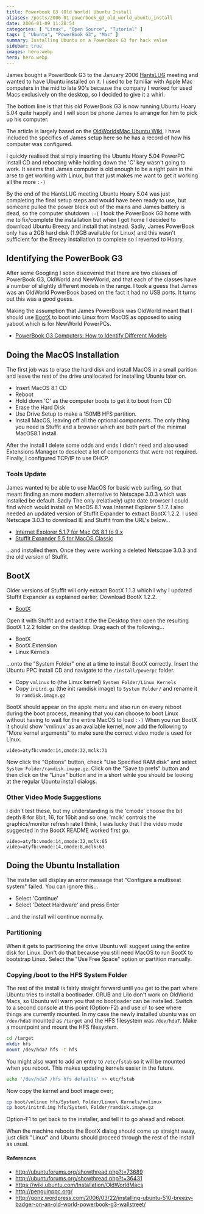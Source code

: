 ```yaml
---
title: Powerbook G3 (Old World) Ubuntu Install
aliases: /posts/2006-01-powerbook_g3_old_world_ubuntu_install
date: 2006-01-09 11:28:54
categories: [ "Linux", "Open Source", "Tutorial" ]
tags: [ "Ubuntu", "PowerBook G3", "Mac" ]
summary: Installing Ubuntu on a PowerBook G3 for hack value
sidebar: true
images: hero.webp
hero: hero.webp
---
```


James bought a PowerBook G3 to the January 2006 [HantsLUG](http://www.hants.lug.org.uk/)
meeting and wanted to have Ubuntu installed on it. I used to be familiar with
Apple Mac computers in the mid to late 90's because the company I worked for used
Macs exclusively on the desktop, so I decided to give it a whirl.

The bottom line is that this old PowerBook G3 is now running Ubuntu Hoary 5.04
quite happily and I will soon be phone James to arrange for him to pick up his
computer.

The article is largely based on the [OldWorldsMac Ubuntu Wiki](https://wiki.ubuntu.com/Installation/OldWorldMacs),
I have included the specifics of James setup here so he has a record of how his
computer was configured.

I quickly realised that simply inserting the Ubuntu Hoary 5.04 PowerPC install
CD and rebooting while holding down the 'C' key wasn't going to work. It seems
that James computer is old enough to be a right pain in the arse to get working
with Linux, but that just makes me want to get it working all the more `:-)`

By the end of the HantsLUG meeting Ubuntu Hoary 5.04 was just completing the
final setup steps and would have been ready to use, but someone pulled the power
block out of the mains and James battery is dead, so the computer shutdown `:-(`
I took the PowerBook G3 home with me to fix/complete the installation but when
I got home I decided to download Ubuntu Breezy and install that instead. Sadly,
James PowerBook only has a 2GB hard disk (1.9GB available for Linux) and this
wasn't sufficient for the Breezy installation to complete so I reverted to Hoary.

## Identifying the PowerBook G3

After some Googling I soon discovered that there are two classes of PowerBook G3,
OldWorld and NewWorld, and that each of the classes have a number of slightly
different models in the range. I took a guess that James was an OldWorld
PowerBook based on the fact it had no USB ports. It turns out this was a good
guess.

Making the assumption that James PowerBook was OldWorld meant that I should use
[BootX](http://penguinppc.org/bootloaders/bootx/) to boot into Linux from MacOS
as opposed to using yaboot which is for NewWorld PowerPCs.

 * [PowerBook G3 Computers: How to Identify Different Models](http://docs.info.apple.com/article.html?artnum=24604)

## Doing the MacOS Installation

The first job was to erase the hard disk and install MacOS in a small parition
and leave the rest of the drive unallocated for installing Ubuntu later on.

 * Insert MacOS 8.1 CD
 * Reboot
 * Hold down 'C' as the computer boots to get it to boot from CD
 * Erase the Hard Disk
 * Use Drive Setup to make a 150MB HFS partition.
 * Install MacOS, leaving off all the optional components. The only thing you need is Stuffit and a browser which are both part of the minimal MacOS8.1 install.

After the install I delete some odds and ends I didn't need and also used
Extensions Manager to deselect a lot of components that were not required.
Finally, I configured TCP/IP to use DHCP.

### Tools Update

James wanted to be able to use MacOS for basic web surfing, so that meant
finding an more modern alternative to Netscape 3.0.3 which was installed be
default. Sadly The only (relatively) upto date browser I could find which would
install on MacOS 8.1 was Internet Explorer 5.1.7. I also needed an updated
version of Stuffit Expander to extract BootX 1.2.2. I used Netscape 3.0.3 to
download IE and Stuffit from the URL's below...

 * [Internet Explorer 5.1.7 for Mac OS 8.1 to 9.x](http://www.microsoft.com/mac/downloads.aspx?pid=download&amp;location=/mac/DOWNLOAD/IE/ie5_classic.xml&amp;secid=30&amp;ssid=11&amp;flgnosysreq=True)
 * [Stuffit Expander 5.5 for MacOS Classic](http://www.sfsu.edu/ftp/mac/utils/aladdin_exp55.hqx)

...and installed them. Once they were working a deleted Netscpae 3.0.3 and the
old version of Stuffit.

## BootX

Older versions of Stuffit will only extract BootX 1.1.3 which I why I updated
Stuffit Expander as explained earlier. Download BootX 1.2.2.

 * [BootX](http://penguinppc.org/bootloaders/bootx/)

Open it with Stuffit and extract it the the Desktop then open the resulting
BootX 1.2.2 folder on the desktop. Drag each of the following...

 * BootX
 * BootX Extension
 * Linux Kernels

...onto the "System Folder" one at a time to install BootX correctly. Insert the
Ubuntu PPC install CD and navigate to the `/install/powerpc` folder.

 * Copy `vmlinux` to (the Linux kernel) `System Folder/Linux Kernels`
 * Copy `initrd.gz` (the init ramdisk image) to `System Folder/` and rename it to `ramdisk.image.gz`

BootX should appear on the apple menu and also run on every reboot during the
boot process, meaning that you can choose to boot Linux without having to wait
for the entire MacOS to load `:-)` When you run BootX it should show 'vmlinux'
as an available kernel, now add the following to "More kernel arguments" to make
sure the correct video mode is used for Linux.

```text
video=atyfb:vmode:14,cmode:32,mclk:71
```

Now click the "Options" button, check "Use Specified RAM disk" and select
`System Folder/ramdisk.image.gz`. Click on the "Save to prefs" button and then
click on the "Linux" button and in a short while you should be looking at the
regular Ubuntu install dialogs.

### Other Video Mode Suggestions

I didn't test these, but my understanding is the 'cmode' choose the bit depth 8
for 8bit, 16, for 16bit and so one. 'mclk' controls the graphics/monitor refresh
rate I think, I was lucky that I the video mode suggested in the BootX README
worked first go.

```text
video=atyfb:vmode:14,cmode:32,mclk:65
video=atyfb:vmode:14,cmode:8,mclk:63
```

## Doing the Ubuntu Installation

The installer will display an error message that "Configure a multiseat system"
failed. You can ignore this...

 * Select 'Continue'
 * Select 'Detect Hardware' and press Enter

...and the install will continue normally.

### Partitioning

When it gets to partitioning the drive Ubuntu will suggest using the entire disk
for Linux. Don't do that because you still need MacOS to run BootX to bootstrap
Linux. Select the "Use Free Space" option or partition manually.

### Copying /boot to the HFS System Folder

The rest of the install is fairly straight forward until you get to the part
where Ubuntu tries to install a bootloader. GRUB and Lilo don't work on OldWorld
Macs, so Ubuntu will warn you that no bootloader can be installed. Switch to a
second console at this point (Option-F2) and use `df` to see where things are
currently mounted. In my case the newly installed ubuntu was on `/dev/hda8`
mounted as `/target` and the HFS filesystem was `/dev/hda7`. Make a mountpoint
and mount the HFS filesystem.

```bash
cd /target
mkdir hfs
mount /dev/hda7 hfs -t hfs
```

You might also want to add an entry to `/etc/fstab` so it will be mounted when
you reboot. This makes updating kernels easier in the future.

```bash
echo '/dev/hda7 /hfs hfs defaults' >> etc/fstab
```

Now copy the kernel and boot image over;

```bash
cp boot/vmlinux hfs/System\ Folder/Linux\ Kernels/vmlinux
cp boot/initrd.img hfs/System\ Folder/ramdisk.image.gz
```

Option-F1 to get back to the installer, and tell it to go ahead and reboot.

When the machine reboots the BootX dialog should come up straight away, just
click "Linux" and Ubuntu should proceed through the rest of the install as usual.

#### References

  * <http://ubuntuforums.org/showthread.php?t=73689>
  * <http://ubuntuforums.org/showthread.php?t=36431>
  * <https://wiki.ubuntu.com/Installation/OldWorldMacs>
  * <http://penguinppc.org/>
  * <http://gonz.wordpress.com/2006/03/22/installing-ubuntu-510-breezy-badger-on-an-old-world-powerbook-g3-wallstreet/>
